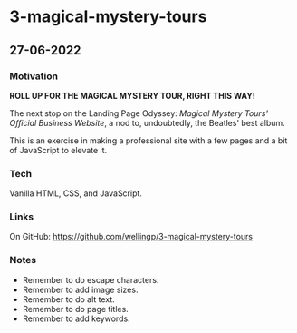 # 3-magical-mystery-tours

## 27-06-2022

### Motivation

**ROLL UP FOR THE MAGICAL MYSTERY TOUR, RIGHT THIS WAY!**

The next stop on the Landing Page Odyssey: *Magical Mystery Tours' Official Business Website*, a nod to, undoubtedly, the Beatles' best album.

This is an exercise in making a professional site with a few pages and a bit of JavaScript to elevate it.

### Tech
Vanilla HTML, CSS, and JavaScript.

### Links

On GitHub: https://github.com/wellingp/3-magical-mystery-tours

### Notes
- Remember to do escape characters.
- Remember to add image sizes.
- Remember to do alt text.
- Remember to do page titles.
- Remember to add keywords.
